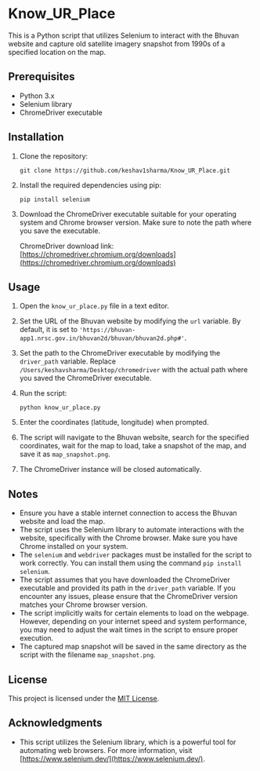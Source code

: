 # Know_UR_Place

This is a Python script that utilizes Selenium to interact with the Bhuvan website and capture old satellite imagery snapshot from 1990s of a specified location on the map.

## Prerequisites

- Python 3.x
- Selenium library
- ChromeDriver executable

## Installation

1. Clone the repository:

   ```shell
   git clone https://github.com/keshav1sharma/Know_UR_Place.git
   ```

2. Install the required dependencies using pip:

   ```shell
   pip install selenium
   ```

3. Download the ChromeDriver executable suitable for your operating system and Chrome browser version. Make sure to note the path where you save the executable.

   ChromeDriver download link: [https://chromedriver.chromium.org/downloads](https://chromedriver.chromium.org/downloads)

## Usage

1. Open the `know_ur_place.py` file in a text editor.

2. Set the URL of the Bhuvan website by modifying the `url` variable. By default, it is set to `'https://bhuvan-app1.nrsc.gov.in/bhuvan2d/bhuvan/bhuvan2d.php#'`.

3. Set the path to the ChromeDriver executable by modifying the `driver_path` variable. Replace `/Users/keshavsharma/Desktop/chromedriver` with the actual path where you saved the ChromeDriver executable.

4. Run the script:

   ```shell
   python know_ur_place.py
   ```

5. Enter the coordinates (latitude, longitude) when prompted.

6. The script will navigate to the Bhuvan website, search for the specified coordinates, wait for the map to load, take a snapshot of the map, and save it as `map_snapshot.png`.

7. The ChromeDriver instance will be closed automatically.

## Notes

- Ensure you have a stable internet connection to access the Bhuvan website and load the map.
- The script uses the Selenium library to automate interactions with the website, specifically with the Chrome browser. Make sure you have Chrome installed on your system.
- The `selenium` and `webdriver` packages must be installed for the script to work correctly. You can install them using the command `pip install selenium`.
- The script assumes that you have downloaded the ChromeDriver executable and provided its path in the `driver_path` variable. If you encounter any issues, please ensure that the ChromeDriver version matches your Chrome browser version.
- The script implicitly waits for certain elements to load on the webpage. However, depending on your internet speed and system performance, you may need to adjust the wait times in the script to ensure proper execution.
- The captured map snapshot will be saved in the same directory as the script with the filename `map_snapshot.png`.

## License

This project is licensed under the [MIT License](LICENSE).

## Acknowledgments

- This script utilizes the Selenium library, which is a powerful tool for automating web browsers. For more information, visit [https://www.selenium.dev/](https://www.selenium.dev/).
